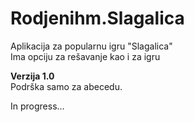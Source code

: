 # Rodjenihm.Slagalica
Aplikacija za popularnu igru "Slagalica"  
Ima opciju za rešavanje kao i za igru  

**Verzija 1.0**  
Podrška samo za abecedu.  

In progress...

